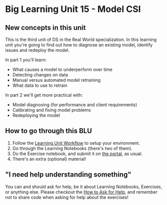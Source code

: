 # Big Learning Unit 15 - Model CSI

## New concepts in this unit

This is the third unit of DS in the Real World specialization. In this learning unit you're going to find out how to diagnose an existing model, identify issues and redeploy the model.

In part 1 you'll learn:

- What causes a model to underperform over time
- Detecting changes on data
- Manual versus automated model retraining
- What data to use to retrain

In part 2 we'll get more practical with:

- Model diagnosing (for performance and client requirements)
- Calibrating and fixing model problems
- Redeploying the model

## How to go through this BLU

1. Follow the [Learning Unit Workflow](https://github.com/LDSSA/batch6-students#learning-unit-workflow) to setup your environment.
1. Go through the Learning Notebooks (there's two of them).
1. Do the Exercise notebook, and submit it on [the portal](https://portal.lisbondatascience.org), as usual.
1. There's an extra (optional) material!

## "I need help understanding something"

You can and should ask for help, be it about Learning Notebooks, Exercises, or anything else. Please checkout the [How to Ask for Help](https://ldssa.github.io/wiki/Starters%20Academy%20(LDSSA)/How-to-ask-for-and-give-help/), and remember not to share code when asking for help about the exercises!
